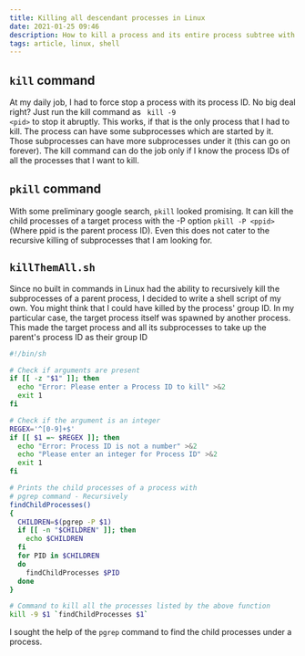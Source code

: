 ```yaml
---
title: Killing all descendant processes in Linux
date: 2021-01-25 09:46
description: How to kill a process and its entire process subtree with a shell script
tags: article, linux, shell
---
```


## <code>kill</code> command

At my daily job, I had to force stop a process with its process ID. No big deal right? Just run the kill command as <code> kill -9 &lt;pid&gt;</code> to stop it abruptly. This works, if that is the only process that I had to kill. The process can have some subprocesses which are started by it. Those subprocesses can have more subprocesses under it (this can go on forever). The kill command can do the job only if I know the process IDs of all the processes that I want to kill. 

## <code>pkill</code> command

With some preliminary google search, <code>pkill</code> looked promising. It can kill the child processes of a target process with the -P option <code>pkill -P &lt;ppid&gt;</code> (Where ppid is the parent process ID). Even this does not cater to the recursive killing of subprocesses that I am looking for.

## <code>killThemAll.sh</code>

Since no built in commands in Linux had the ability to recursively kill the subprocesses of a parent process, I decided to write a shell script of my own. You might think that I could have killed by the process' group ID. In my particular case, the target process itself was spawned by another process. This made the target process and all its subprocesses to take up the parent's process ID as their group ID

```bash
#!/bin/sh

# Check if arguments are present
if [[ -z "$1" ]]; then
  echo "Error: Please enter a Process ID to kill" >&2
  exit 1
fi

# Check if the argument is an integer
REGEX='^[0-9]+$'
if [[ $1 =~ $REGEX ]]; then
  echo "Error: Process ID is not a number" >&2
  echo "Please enter an integer for Process ID" >&2
  exit 1
fi

# Prints the child processes of a process with
# pgrep command - Recursively
findChildProcesses()
{
  CHILDREN=$(pgrep -P $1)
  if [[ -n "$CHILDREN" ]]; then
    echo $CHILDREN
  fi
  for PID in $CHILDREN
  do
    findChildProcesses $PID
  done
}

# Command to kill all the processes listed by the above function
kill -9 $1 `findChildProcesses $1`
```

I sought the help of the <code>pgrep</code> command to find the child processes under a process.


